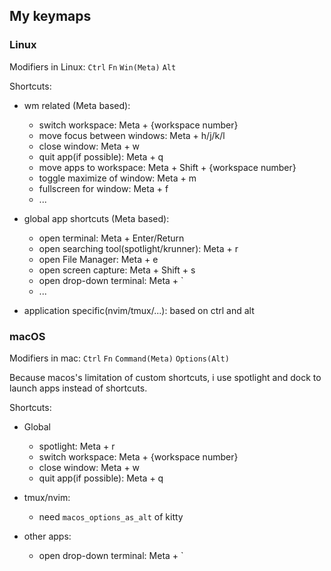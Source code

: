 ## My keymaps

### Linux
Modifiers in Linux: `Ctrl` `Fn` `Win(Meta)` `Alt`

Shortcuts:
+ wm related (Meta based):
  + switch workspace: Meta + {workspace number}
  + move focus between windows: Meta + h/j/k/l
  + close window: Meta + w
  + quit app(if possible): Meta + q
  + move apps to workspace: Meta + Shift + {workspace number}
  + toggle maximize of window: Meta + m
  + fullscreen for window: Meta + f
  + ...

+ global app shortcuts (Meta based):
  + open terminal: Meta + Enter/Return
  + open searching tool(spotlight/krunner): Meta + r
  + open File Manager: Meta + e
  + open screen capture: Meta + Shift + s
  + open drop-down terminal: Meta + `
  + ...

+ application specific(nvim/tmux/...):
  based on ctrl and alt

### macOS
Modifiers in mac: `Ctrl` `Fn` `Command(Meta)` `Options(Alt)` 

Because macos's limitation of custom shortcuts, i use spotlight and dock to launch apps instead of shortcuts.

Shortcuts:
+ Global
  + spotlight: Meta + r
  + switch workspace: Meta + {workspace number}
  + close window: Meta + w
  + quit app(if possible): Meta + q

+ tmux/nvim:
  + need `macos_options_as_alt` of kitty

+ other apps:
  + open drop-down terminal: Meta + `
